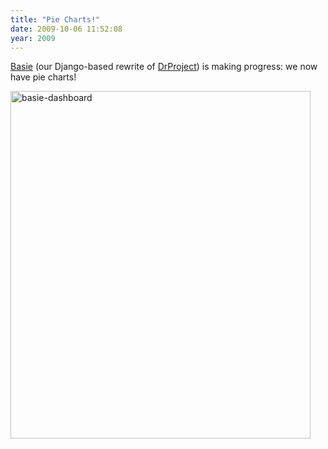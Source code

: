 ```yaml
---
title: "Pie Charts!"
date: 2009-10-06 11:52:08
year: 2009
---
```

<a href="http://basieproject.org">Basie</a> (our Django-based rewrite of <a href="http://www.drproject.org">DrProject</a>) is making progress: we now have pie charts!

<img title="basie-dashboard" src="{{site.github.url}}/files/2009/10/basie-dashboard.png" alt="basie-dashboard" width="480" height="556" />

